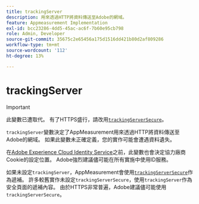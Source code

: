 ```yaml
---
title: trackingServer
description: 用來透過HTTP將資料傳送至Adobe的網域。
feature: Appmeasurement Implementation
exl-id: bcc23286-4dd5-45ac-ac6f-7b60e95cb798
role: Admin, Developer
source-git-commit: 35675c2e65456a175d1516dd421b80d2af809286
workflow-type: tm+mt
source-wordcount: '112'
ht-degree: 13%

---
```


# trackingServer

>[!IMPORTANT]
>
>此變數已遭取代。 有了HTTPS盛行，請改用[`trackingServerSecure`](trackingserversecure.md)。

`trackingServer`變數決定了AppMeasurement用來透過HTTP將資料傳送至Adobe的網域。 如果此變數未正確定義，您的實作可能會遭遇資料遺失。

在[Adobe Experience Cloud Identity Service](https://experienceleague.adobe.com/en/docs/id-service/using/home)之前，此變數也會決定協力廠商Cookie的設定位置。 Adobe強烈建議儘可能在所有實施中使用ID服務。

如果未設定`trackingServer`，AppMeasurement會使用[`trackingServerSecure`](trackingserversecure.md)作為遞補。 許多較舊實作未設定`trackingServerSecure`，使用`trackingServer`作為安全頁面的遞補內容。 由於HTTPS非常普遍，Adobe建議儘可能使用`trackingServerSecure`。
